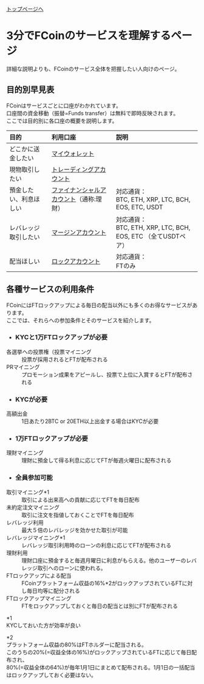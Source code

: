 [トップページへ](./)

# 3分でFCoinのサービスを理解するページ

詳細な説明よりも、FCoinのサービス全体を把握したい人向けのページ。


## 目的別早見表

FCoinはサービスごとに口座がわかれています。  
口座間の資金移動（振替=Funds transfer）は無料で即時反映されます。  
ここでは目的別に各口座の概要を説明します。


| 目的        | 利用口座          | 説明 |
|:-------------|:------------------|:------|
| どこかに送金したい | [マイウォレット](https://exchange.fcoin.com/finance/assets) |   |
| 現物取引したい | [トレーディングアカウント](https://exchange.fcoin.com/finance/exchange) |  |
| 預金したい、利息ほしい | [ファイナンシャルアカウント](https://exchange.fcoin.com/finance/financial)（通称:理財） | 対応通貨：<br>BTC, ETH, XRP, LTC, BCH, EOS, ETC, USDT |
| レバレッジ取引したい | [マージンアカウント](https://exchange.fcoin.com/finance/margin) | 対応通貨：<br>BTC, ETH, XRP, LTC, BCH, EOS, ETC （全てUSDTペア） |
| 配当ほしい | [ロックアカウント](https://exchange.fcoin.com/finance/lock) | 対応通貨：<br>FTのみ |


## 各種サービスの利用条件

FCoinにはFTロックアップによる毎日の配当以外にも多くのお得なサービスがあります。   
ここでは、それらへの参加条件とそのサービスを紹介します。

- ### KYCと1万FTロックアップが必要  

<dl>
    <dt>各選挙への投票権（投票マイニング</dt>
    <dd>投票が採用されるとFTが配布される</dd>
    <dt>PRマイニング</dt>
    <dd>プロモーション成果をアピールし、投票で上位に入賞するとFTが配布される</dd>
</dl>

- ### KYCが必要  

<dl>
    <dt>高額出金</dt>
    <dd>1日あたり2BTC or 20ETH以上出金する場合はKYCが必要</dd>
</dl>

- ### 1万FTロックアップが必要  

<dl>
    <dt>理財マイニング</dt>
    <dd>理財に預金して得る利息に応じてFTが毎週火曜日に配布される</dd>
</dl>

- ### 全員参加可能  

<dl>
    <dt>取引マイニング*1</dt>
    <dd>取引による出来高への貢献に応じてFTを毎日配布</dd>
    <dt>未約定注文マイニング</dt>
    <dd>取引に注文を指値しておくことでFTを毎日配布</dd>
    <dt>レバレッジ利用</dt>
    <dd>最大５倍のレバレッジを効かせた取引が可能</dd>
    <dt>レバレッジマイニング*1</dt>
    <dd>レバレッジ取引利用時のローンの利息に応じてFTが配布される</dd>
    <dt>理財利用</dt>
    <dd>理財口座に預金すると毎週月曜日に利息がもらえる。他のユーザーのレバレッジ取引へのローンに使われる。</dd>
    <dt>FTロックアップによる配当</dt>
    <dd>FCoinプラットフォーム収益の16%*2がロックアップされているFTに対し毎日均等に配分される</dd>
    <dt>FTロックアップマイニング</dt>
    <dd>FTをロックアップしておくと毎日の配当とは別にFTが配布される</dd>
</dl>

*1  
KYCしておいた方が効率が良い  

*2  
プラットフォーム収益の80%はFTホルダーに配当される。  
このうちの20%(=収益全体の16%)がロックアップされているFTに応じて毎日配布され、  
80%(=収益全体の64%)が毎年1月1日にまとめて配布される。1月1日の一括配当はロックアップしておく必要はない。